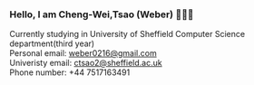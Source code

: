 ### Hello, I am Cheng-Wei,Tsao (Weber) 👋👋👋   
Currently studying in University of Sheffield Computer Science department(third year)  
Personal email: weber0216@gmail.com  
Univeristy email: ctsao2@sheffield.ac.uk  
Phone number: +44 7517163491
                     
<!--
**weber-tsao/weber-tsao** is a ✨ _special_ ✨ repository because its `README.md` (this file) appears on your GitHub profile.

Here are some ideas to get you started:

- 🔭 I’m currently working on ...
- 🌱 I’m currently learning ...
- 👯 I’m looking to collaborate on ...
- 🤔 I’m looking for help with ...
- 💬 Ask me about ...
- 📫 How to reach me: ...
- 😄 Pronouns: ...
- ⚡ Fun fact: ...
-->
